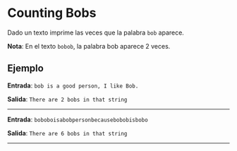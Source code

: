 # Counting Bobs

Dado un texto imprime las veces que la palabra `bob` aparece.

**Nota**: En el texto `bobob`, la palabra bob aparece 2 veces.

## Ejemplo
**Entrada**:
`bob is a good person, I like Bob.`

**Salida**:
`There are 2 bobs in that string`
____
**Entrada**:
`boboboisabobpersonbecausebobobisbobo`

**Salida**:
`There are 6 bobs in that string`
____

